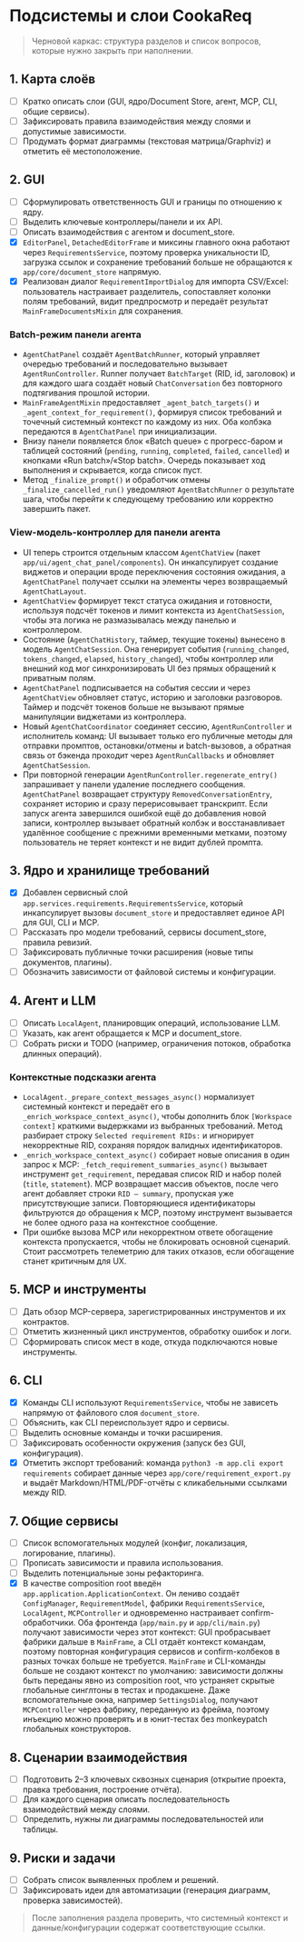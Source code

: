 # Подсистемы и слои CookaReq

> Черновой каркас: структура разделов и список вопросов, которые нужно закрыть при наполнении.

## 1. Карта слоёв
- [ ] Кратко описать слои (GUI, ядро/Document Store, агент, MCP, CLI, общие сервисы).
- [ ] Зафиксировать правила взаимодействия между слоями и допустимые зависимости.
- [ ] Продумать формат диаграммы (текстовая матрица/Graphviz) и отметить её местоположение.

## 2. GUI
- [ ] Сформулировать ответственность GUI и границы по отношению к ядру.
- [ ] Выделить ключевые контроллеры/панели и их API.
- [ ] Описать взаимодействия с агентом и document_store.
- [x] `EditorPanel`, `DetachedEditorFrame` и миксины главного окна работают через
      `RequirementsService`, поэтому проверка уникальности ID, загрузка ссылок и
      сохранение требований больше не обращаются к `app/core/document_store`
      напрямую.
- [x] Реализован диалог `RequirementImportDialog` для импорта CSV/Excel: пользователь настраивает разделитель, сопоставляет колонки полям требований, видит предпросмотр и передаёт результат `MainFrameDocumentsMixin` для сохранения.

### Batch-режим панели агента

- `AgentChatPanel` создаёт `AgentBatchRunner`, который управляет очередью
  требований и последовательно вызывает `AgentRunController`. Runner получает
  `BatchTarget` (RID, id, заголовок) и для каждого шага создаёт новый
  `ChatConversation` без повторного подтягивания прошлой истории.
- `MainFrameAgentMixin` предоставляет `_agent_batch_targets()` и
  `_agent_context_for_requirement()`, формируя список требований и точечный
  системный контекст по каждому из них. Оба колбэка передаются в
  `AgentChatPanel` при инициализации.
- Внизу панели появляется блок «Batch queue» с прогресс-баром и таблицей
  состояний (`pending`, `running`, `completed`, `failed`, `cancelled`) и
  кнопками «Run batch»/«Stop batch». Очередь показывает ход выполнения и
  скрывается, когда список пуст.
- Метод `_finalize_prompt()` и обработчик отмены `_finalize_cancelled_run()`
  уведомляют `AgentBatchRunner` о результате шага, чтобы перейти к следующему
  требованию или корректно завершить пакет.

### View-модель-контроллер для панели агента

- UI теперь строится отдельным классом `AgentChatView` (пакет
  `app/ui/agent_chat_panel/components`). Он инкапсулирует создание виджетов и
  операции вроде переключения состояния ожидания, а `AgentChatPanel`
  получает ссылки на элементы через возвращаемый `AgentChatLayout`.
- `AgentChatView` формирует текст статуса ожидания и готовности, используя
  подсчёт токенов и лимит контекста из `AgentChatSession`, чтобы эта логика не
  размазывалась между панелью и контроллером.
- Состояние (`AgentChatHistory`, таймер, текущие токены) вынесено в модель
  `AgentChatSession`. Она генерирует события (`running_changed`,
  `tokens_changed`, `elapsed`, `history_changed`), чтобы контроллер или
  внешний код мог синхронизировать UI без прямых обращений к приватным полям.
- `AgentChatPanel` подписывается на события сессии и через `AgentChatView`
  обновляет статус, историю и заголовки разговоров. Таймер и подсчёт токенов
  больше не вызывают прямые манипуляции виджетами из контроллера.
- Новый `AgentChatCoordinator` соединяет сессию, `AgentRunController` и
  исполнитель команд: UI вызывает только его публичные методы для отправки
  промптов, остановки/отмены и batch-вызовов, а обратная связь от бэкенда
  проходит через `AgentRunCallbacks` и обновляет `AgentChatSession`.
- При повторной генерации `AgentRunController.regenerate_entry()` запрашивает у
  панели удаление последнего сообщения. `AgentChatPanel` возвращает структуру
  `RemovedConversationEntry`, сохраняет историю и сразу перерисовывает
  транскрипт. Если запуск агента завершился ошибкой ещё до добавления новой
  записи, контроллер вызывает обратный колбэк и восстанавливает удалённое
  сообщение с прежними временными метками, поэтому пользователь не теряет
  контекст и не видит дублей промпта.

## 3. Ядро и хранилище требований
- [x] Добавлен сервисный слой `app.services.requirements.RequirementsService`, который инкапсулирует вызовы `document_store` и предоставляет единое API для GUI, CLI и MCP.
- [ ] Рассказать про модели требований, сервисы document_store, правила ревизий.
- [ ] Зафиксировать публичные точки расширения (новые типы документов, плагины).
- [ ] Обозначить зависимости от файловой системы и конфигурации.

## 4. Агент и LLM
- [ ] Описать `LocalAgent`, планировщик операций, использование LLM.
- [ ] Указать, как агент обращается к MCP и document_store.
- [ ] Собрать риски и TODO (например, ограничения потоков, обработка длинных операций).

### Контекстные подсказки агента

- `LocalAgent._prepare_context_messages_async()` нормализует системный контекст и
  передаёт его в `_enrich_workspace_context_async()`, чтобы дополнить блок
  `[Workspace context]` краткими выдержками из выбранных требований. Метод
  разбирает строку `Selected requirement RIDs:` и игнорирует некорректные RID,
  сохраняя порядок валидных идентификаторов.
- `_enrich_workspace_context_async()` собирает новые описания в один запрос к
  MCP: `_fetch_requirement_summaries_async()` вызывает инструмент
  `get_requirement`, передавая список RID и набор полей (`title`, `statement`).
  MCP возвращает массив объектов, после чего агент добавляет строки `RID —
  summary`, пропуская уже присутствующие записи. Повторяющиеся идентификаторы
  фильтруются до обращения к MCP, поэтому инструмент вызывается не более одного
  раза на контекстное сообщение.
- При ошибке вызова MCP или некорректном ответе обогащение контекста
  пропускается, чтобы не блокировать основной сценарий. Стоит рассмотреть
  телеметрию для таких отказов, если обогащение станет критичным для UX.

## 5. MCP и инструменты
- [ ] Дать обзор MCP-сервера, зарегистрированных инструментов и их контрактов.
- [ ] Отметить жизненный цикл инструментов, обработку ошибок и логи.
- [ ] Сформировать список мест в коде, откуда подключаются новые инструменты.

## 6. CLI
- [x] Команды CLI используют `RequirementsService`, чтобы не зависеть напрямую от файлового слоя `document_store`.
- [ ] Объяснить, как CLI переиспользует ядро и сервисы.
- [ ] Выделить основные команды и точки расширения.
- [ ] Зафиксировать особенности окружения (запуск без GUI, конфигурация).
- [x] Отметить экспорт требований: команда `python3 -m app.cli export requirements` собирает данные через
      `app/core/requirement_export.py` и выдаёт Markdown/HTML/PDF-отчёты с кликабельными ссылками между RID.

## 7. Общие сервисы
- [ ] Список вспомогательных модулей (конфиг, локализация, логирование, плагины).
- [ ] Прописать зависимости и правила использования.
- [ ] Выделить потенциальные зоны рефакторинга.
- [x] В качестве composition root введён `app.application.ApplicationContext`. Он лениво
      создаёт `ConfigManager`, `RequirementModel`, фабрики `RequirementsService`,
      `LocalAgent`, `MCPController` и одновременно настраивает confirm-обработчики.
      Оба фронтенда (`app/main.py` и `app/cli/main.py`) получают зависимости через
      этот контекст: GUI пробрасывает фабрики дальше в `MainFrame`, а CLI отдаёт
      контекст командам, поэтому повторная конфигурация сервисов и confirm-колбеков
      в разных точках больше не требуется. `MainFrame` и CLI-команды больше не
      создают контекст по умолчанию: зависимости должны быть переданы явно из
      composition root, что устраняет скрытые глобальные синглтоны в тестах и
      продакшене. Даже вспомогательные окна, например `SettingsDialog`, получают
      `MCPController` через фабрику, переданную из фрейма, поэтому инъекцию можно
      проверять и в юнит-тестах без monkeypatch глобальных конструкторов.

## 8. Сценарии взаимодействия
- [ ] Подготовить 2–3 ключевых сквозных сценария (открытие проекта, правка требования, построение отчёта).
- [ ] Для каждого сценария описать последовательность взаимодействий между слоями.
- [ ] Определить, нужны ли диаграммы последовательностей или таблицы.

## 9. Риски и задачи
- [ ] Собрать список выявленных проблем и решений.
- [ ] Зафиксировать идеи для автоматизации (генерация диаграмм, проверка зависимостей).

> После заполнения раздела проверить, что системный контекст и данные/конфигурации содержат соответствующие ссылки.
